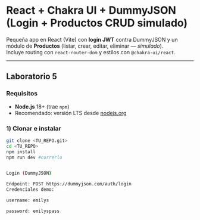 # React + Chakra UI + DummyJSON (Login + Productos CRUD simulado)

Pequeña app en React (Vite) con **login JWT** contra DummyJSON y un módulo de **Productos** (listar, crear, editar, eliminar — *simulado*).  
Incluye routing con `react-router-dom` y estilos con `@chakra-ui/react`.

---

##  Laboratorio 5 

### Requisitos
- **Node.js** 18+ (trae `npm`)
- Recomendado: versión LTS desde [nodejs.org](https://nodejs.org)

### 1) Clonar e instalar
```bash
git clone <TU_REPO.git>
cd <TU_REPO>
npm install
npm run dev #correrlo


Login (DummyJSON)

Endpoint: POST https://dummyjson.com/auth/login
Credenciales demo:

username: emilys

password: emilyspass
